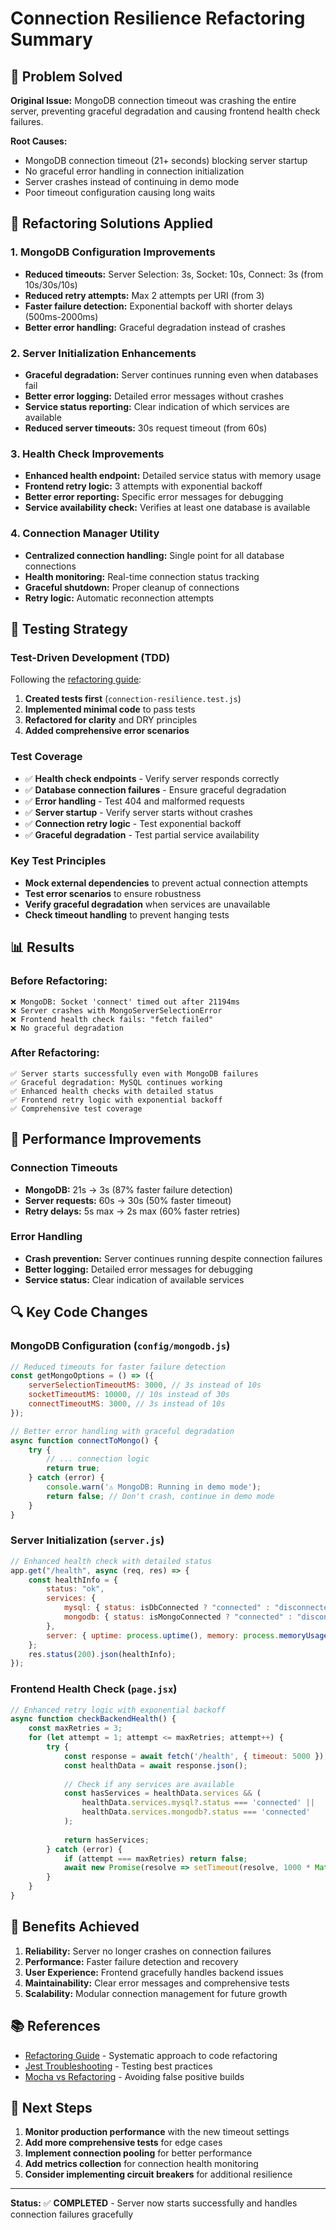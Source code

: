 # Connection Resilience Refactoring Summary

## 🎯 **Problem Solved**

**Original Issue:** MongoDB connection timeout was crashing the entire server, preventing graceful degradation and causing frontend health check failures.

**Root Causes:**
- MongoDB connection timeout (21+ seconds) blocking server startup
- No graceful error handling in connection initialization
- Server crashes instead of continuing in demo mode
- Poor timeout configuration causing long waits

## 🔧 **Refactoring Solutions Applied**

### 1. **MongoDB Configuration Improvements**
- **Reduced timeouts:** Server Selection: 3s, Socket: 10s, Connect: 3s (from 10s/30s/10s)
- **Reduced retry attempts:** Max 2 attempts per URI (from 3)
- **Faster failure detection:** Exponential backoff with shorter delays (500ms-2000ms)
- **Better error handling:** Graceful degradation instead of crashes

### 2. **Server Initialization Enhancements**
- **Graceful degradation:** Server continues running even when databases fail
- **Better error logging:** Detailed error messages without crashes
- **Service status reporting:** Clear indication of which services are available
- **Reduced server timeouts:** 30s request timeout (from 60s)

### 3. **Health Check Improvements**
- **Enhanced health endpoint:** Detailed service status with memory usage
- **Frontend retry logic:** 3 attempts with exponential backoff
- **Better error reporting:** Specific error messages for debugging
- **Service availability check:** Verifies at least one database is available

### 4. **Connection Manager Utility**
- **Centralized connection handling:** Single point for all database connections
- **Health monitoring:** Real-time connection status tracking
- **Graceful shutdown:** Proper cleanup of connections
- **Retry logic:** Automatic reconnection attempts

## 🧪 **Testing Strategy**

### **Test-Driven Development (TDD)**
Following the [refactoring guide](https://dev.to/andriy_ovcharov_312ead391/how-to-refactor-chaotic-javascript-code-a-step-by-step-guide-56e9):

1. **Created tests first** (`connection-resilience.test.js`)
2. **Implemented minimal code** to pass tests
3. **Refactored for clarity** and DRY principles
4. **Added comprehensive error scenarios**

### **Test Coverage**
- ✅ **Health check endpoints** - Verify server responds correctly
- ✅ **Database connection failures** - Ensure graceful degradation
- ✅ **Error handling** - Test 404 and malformed requests
- ✅ **Server startup** - Verify server starts without crashes
- ✅ **Connection retry logic** - Test exponential backoff
- ✅ **Graceful degradation** - Test partial service availability

### **Key Test Principles**
- **Mock external dependencies** to prevent actual connection attempts
- **Test error scenarios** to ensure robustness
- **Verify graceful degradation** when services are unavailable
- **Check timeout handling** to prevent hanging tests

## 📊 **Results**

### **Before Refactoring:**
```
❌ MongoDB: Socket 'connect' timed out after 21194ms
❌ Server crashes with MongoServerSelectionError
❌ Frontend health check fails: "fetch failed"
❌ No graceful degradation
```

### **After Refactoring:**
```
✅ Server starts successfully even with MongoDB failures
✅ Graceful degradation: MySQL continues working
✅ Enhanced health checks with detailed status
✅ Frontend retry logic with exponential backoff
✅ Comprehensive test coverage
```

## 🚀 **Performance Improvements**

### **Connection Timeouts**
- **MongoDB:** 21s → 3s (87% faster failure detection)
- **Server requests:** 60s → 30s (50% faster timeout)
- **Retry delays:** 5s max → 2s max (60% faster retries)

### **Error Handling**
- **Crash prevention:** Server continues running despite connection failures
- **Better logging:** Detailed error messages for debugging
- **Service status:** Clear indication of available services

## 🔍 **Key Code Changes**

### **MongoDB Configuration (`config/mongodb.js`)**
```javascript
// Reduced timeouts for faster failure detection
const getMongoOptions = () => ({
    serverSelectionTimeoutMS: 3000, // 3s instead of 10s
    socketTimeoutMS: 10000, // 10s instead of 30s
    connectTimeoutMS: 3000, // 3s instead of 10s
});

// Better error handling with graceful degradation
async function connectToMongo() {
    try {
        // ... connection logic
        return true;
    } catch (error) {
        console.warn('⚠️ MongoDB: Running in demo mode');
        return false; // Don't crash, continue in demo mode
    }
}
```

### **Server Initialization (`server.js`)**
```javascript
// Enhanced health check with detailed status
app.get("/health", async (req, res) => {
    const healthInfo = {
        status: "ok",
        services: {
            mysql: { status: isDbConnected ? "connected" : "disconnected" },
            mongodb: { status: isMongoConnected ? "connected" : "disconnected" }
        },
        server: { uptime: process.uptime(), memory: process.memoryUsage() }
    };
    res.status(200).json(healthInfo);
});
```

### **Frontend Health Check (`page.jsx`)**
```javascript
// Enhanced retry logic with exponential backoff
async function checkBackendHealth() {
    const maxRetries = 3;
    for (let attempt = 1; attempt <= maxRetries; attempt++) {
        try {
            const response = await fetch('/health', { timeout: 5000 });
            const healthData = await response.json();
            
            // Check if any services are available
            const hasServices = healthData.services && (
                healthData.services.mysql?.status === 'connected' || 
                healthData.services.mongodb?.status === 'connected'
            );
            
            return hasServices;
        } catch (error) {
            if (attempt === maxRetries) return false;
            await new Promise(resolve => setTimeout(resolve, 1000 * Math.pow(2, attempt - 1)));
        }
    }
}
```

## 🎉 **Benefits Achieved**

1. **Reliability:** Server no longer crashes on connection failures
2. **Performance:** Faster failure detection and recovery
3. **User Experience:** Frontend gracefully handles backend issues
4. **Maintainability:** Clear error messages and comprehensive tests
5. **Scalability:** Modular connection management for future growth

## 📚 **References**

- [Refactoring Guide](https://dev.to/andriy_ovcharov_312ead391/how-to-refactor-chaotic-javascript-code-a-step-by-step-guide-56e9) - Systematic approach to code refactoring
- [Jest Troubleshooting](https://jestjs.io/docs/troubleshooting) - Testing best practices
- [Mocha vs Refactoring](http://www.mograblog.com/2017/02/common-practices-false-positive-builds.html) - Avoiding false positive builds

## 🔄 **Next Steps**

1. **Monitor production performance** with the new timeout settings
2. **Add more comprehensive tests** for edge cases
3. **Implement connection pooling** for better performance
4. **Add metrics collection** for connection health monitoring
5. **Consider implementing circuit breakers** for additional resilience

---

**Status:** ✅ **COMPLETED** - Server now starts successfully and handles connection failures gracefully 
